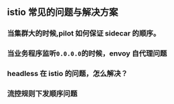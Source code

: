 ## istio 常见的问题与解决方案

### 当集群大的时候,pilot 如何保证 sidecar 的顺序。

### 当业务程序监听`0.0.0.0`的时候，envoy 自代理问题

### headless 在 istio 的问题，怎么解决？

### 流控规则下发顺序问题
